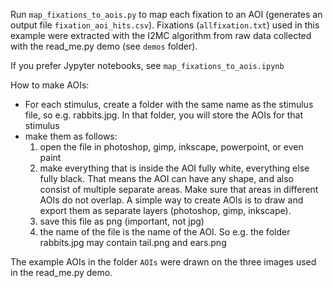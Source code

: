 Run `map_fixations_to_aois.py` to map each fixation to an AOI (generates an output file `fixation_aoi_hits.csv`). Fixations (`allfixation.txt`) used in this example were extracted with the I2MC algorithm from raw data collected with the read_me.py demo (see `demos` folder).

If you prefer Jypyter notebooks, see `map_fixations_to_aois.ipynb`

How to make AOIs:
- For each stimulus, create a folder with the same name as the stimulus file, so e.g. rabbits.jpg. In that folder, you will store the AOIs for that stimulus
- make them as follows:
   1. open the file in photoshop, gimp, inkscape, powerpoint, or even paint
   2. make everything that is inside the AOI fully white, everything else fully black. That means the AOI can have any shape, and also consist of multiple separate areas. Make sure that areas in different AOIs do not overlap.
      A simple way to create AOIs is to draw and export them as separate layers (photoshop, gimp, inkscape).
   3. save this file as png (important, not jpg)
   4. the name of the file is the name of the AOI. So e.g. the folder rabbits.jpg may contain tail.png and ears.png

The example AOIs in the folder `AOIs` were drawn on the three images used in the read_me.py demo. 

